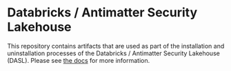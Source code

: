# Databricks / Antimatter Security Lakehouse

This repository contains artifacts that are used as part of the installation and 
uninstallation processes of the Databricks / Antimatter Security Lakehouse (DASL). 
Please see [the docs](https://docs.sl.antimatter.io/summary) for more information.
